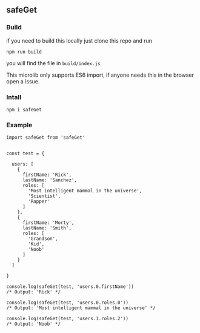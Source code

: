 ## safeGet


### Build

if you need to build this locally just clone this repo and run

```
npm run build
```

you will find the file in `build/index.js`


This microlib only supports ES6 import, if anyone needs this in the browser open a issue.


### Intall

```
npm i safeGet
```


### Example

```
import safeGet from 'safeGet'


const test = {
  
  users: [
    {
      firstName: 'Rick',
      lastName: 'Sanchez',
      roles: [
        'Most intelligent mammal in the universe',
        'Scientist',
        'Rapper'
      ]
    },
    {
      firstName: 'Morty',
      lastName: 'Smith',
      roles: [
        'Grandson',
        'Kid',
        'Noob'
      ]
    }
  ]

}

console.log(safeGet(test, 'users.0.firstName'))
/* Output: 'Rick' */

console.log(safeGet(test, 'users.0.roles.0'))
/* Output: 'Most intelligent mammal in the universe' */

console.log(safeGet(test, 'users.1.roles.2'))
/* Output: 'Noob' */

```
